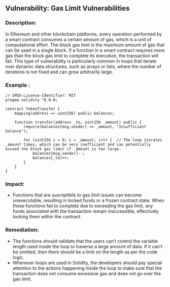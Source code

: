 ## Vulnerability: Gas Limit Vulnerabilities

### Description: 
In Ethereum and other blockchain platforms, every operation performed by a smart contract consumes a certain amount of gas, which is a unit of computational effort. The block gas limit is the maximum amount of gas that can be used in a single block. If a function in a smart contract requires more gas than the block gas limit to complete its execution, the transaction will fail. This type of vulnerability is particularly common in loops that iterate over dynamic data structures, such as arrays or lists, where the number of iterations is not fixed and can grow arbitrarily large.

### Example :
```
// SPDX-License-Identifier: MIT
pragma solidity ^0.8.0;

contract TokenTransfer {
    mapping(address => uint256) public balances;

    function transfer(address _to, uint256 _amount) public {
        require(balances[msg.sender] >= _amount, "Insufficient balance");
        
        for (uint256 i = 0; i < _amount; i++) {  // The loop iterates _amount times, which can be very inefficient and can potentially exceed the block gas limit if _amount is too large.
            balances[msg.sender]--; 
            balances[_to]++; 
        }
    }
}
```
### Impact:
- Functions that are susceptible to gas limit issues can become unexecutable, resulting in locked funds or a frozen contract state. When these functions fail to complete due to exceeding the gas limit, any funds associated with the transaction remain inaccessible, effectively locking them within the contract.  

### Remediation:
- The functions should validate that the users can’t control the variable length used inside the loop to traverse a large amount of data. If it can’t be omitted, then there should be a limit on the length as per the code logic.
- Whenever loops are used in Solidity, the developers should pay special attention to the actions happening inside the loop to make sure that the transaction does not consume excessive gas and does not go over the gas limit.

